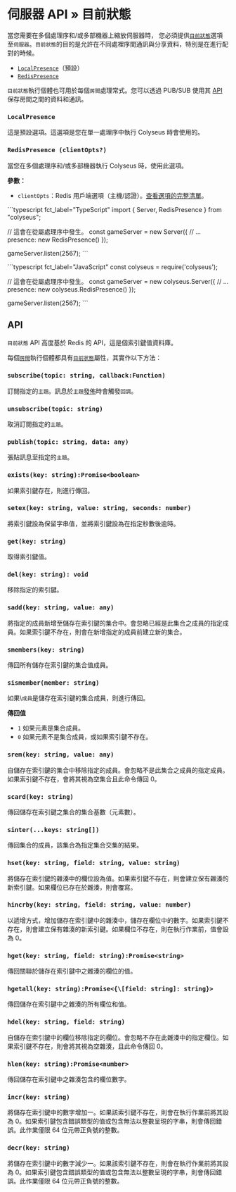 # 伺服器 API » 目前狀態

當您需要在多個處理序和/或多部機器上縮放伺服器時， 您必須提供[`目前狀態`](/server/api/#optionspresence)選項至`伺服器`。`目前狀態`的目的是允許在不同處裡序間通訊與分享資料，特別是在進行配對的時候。

- [`LocalPresence`](#localpresence)（預設）
- [`RedisPresence`](#redispresence-clientopts)

`目前狀態`執行個體也可用於每個`房間`處理常式。您可以透過 PUB/SUB 使用其 [API](#api) 保存房間之間的資料和通訊。

### `LocalPresence`

這是預設選項。這選項是您在單一處理序中執行 Colyseus 時會使用的。

### `RedisPresence (clientOpts?)`

當您在多個處理序和/或多部機器執行 Colyseus 時，使用此選項。

**參數：**

- `clientOpts`：Redis 用戶端選項（主機/認證）。[查看選項的完整清單](https://github.com/DefinitelyTyped/DefinitelyTyped/blob/master/types/redis/index.d.ts#L28-L52)。

\`\`\`typescript fct\_label="TypeScript" import { Server, RedisPresence } from "colyseus";

// 這會在從屬處理序中發生。 const gameServer = new Server({ // ... presence: new RedisPresence() });

gameServer.listen(2567); \`\`\`

\`\`\`typescript fct\_label="JavaScript" const colyseus = require('colyseus');

// 這會在從屬處理序中發生。 const gameServer = new colyseus.Server({ // ... presence: new colyseus.RedisPresence() });

gameServer.listen(2567); \`\`\`

## API

`目前狀態` API 高度基於 Redis 的 API，這是個索引鍵值資料庫。

每個[`房間`](/server/room)執行個體都具有[`目前狀態`](/server/room/#presence-presence)屬性，其實作以下方法：

### `subscribe(topic: string, callback:Function)`

訂閱指定的`主題`。訊息於`主題`[發佈](#publishtopic-string-data-any)時會觸發`回調`。

### `unsubscribe(topic: string)`

取消訂閱指定的`主題`。

### `publish(topic: string, data: any)`

張貼訊息至指定的`主題`。

### `exists(key: string):Promise<boolean>`

如果索引鍵存在，則進行傳回。

### `setex(key: string, value: string, seconds: number)`

將索引鍵設為保留字串值，並將索引鍵設為在指定秒數後逾時。

### `get(key: string)`

取得索引鍵值。

### `del(key: string): void`

移除指定的索引鍵。

### `sadd(key: string, value: any)`

將指定的成員新增至儲存在索引鍵的集合中。會忽略已經是此集合之成員的指定成員。如果索引鍵不存在，則會在新增指定的成員前建立新的集合。

### `smembers(key: string)`

傳回所有儲存在索引鍵的集合值成員。

### `sismember(member: string)`

如果\\`成員`是儲存在索引鍵的集合成員，則進行傳回。

**傳回值**

- `1` 如果元素是集合成員。
- `0` 如果元素不是集合成員，或如果索引鍵不存在。

### `srem(key: string, value: any)`

自儲存在索引鍵的集合中移除指定的成員。會忽略不是此集合之成員的指定成員。如果索引鍵不存在，會將其視為空集合且此命令傳回 0。

### `scard(key: string)`

傳回儲存在索引鍵之集合的集合基數（元素數）。

### `sinter(...keys: string[])`

傳回集合的成員，該集合為指定集合交集的結果。

### `hset(key: string, field: string, value: string)`

將儲存在索引鍵的雜湊中的欄位設為值。如果索引鍵不存在，則會建立保有雜湊的新索引鍵。如果欄位已存在於雜湊，則會覆寫。

### `hincrby(key: string, field: string, value: number)`

以遞增方式，增加儲存在索引鍵中的雜湊中，儲存在欄位中的數字。如果索引鍵不存在，則會建立保有雜湊的新索引鍵。如果欄位不存在，則在執行作業前，值會設為 0。

### `hget(key: string, field: string):Promise<string>`

傳回關聯於儲存在索引鍵中之雜湊的欄位的值。

### `hgetall(key: string):Promise<{\[field: string]: string}>`

傳回儲存在索引鍵中之雜湊的所有欄位和值。

### `hdel(key: string, field: string)`

自儲存在索引鍵中的欄位移除指定的欄位。會忽略不存在此雜湊中的指定欄位。如果索引鍵不存在，則會將其視為空雜湊，且此命令傳回 0。

### `hlen(key: string):Promise<number>`

傳回儲存在索引鍵中之雜湊包含的欄位數字。

### `incr(key: string)`

將儲存在索引鍵中的數字增加一。如果該索引鍵不存在，則會在執行作業前將其設為 0。如果索引鍵包含錯誤類型的值或包含無法以整數呈現的字串，則會傳回錯誤。此作業僅限 64 位元帶正負號的整數。

### `decr(key: string)`

將儲存在索引鍵中的數字減少一。如果該索引鍵不存在，則會在執行作業前將其設為 0。如果索引鍵包含錯誤類型的值或包含無法以整數呈現的字串，則會傳回錯誤。此作業僅限 64 位元帶正負號的整數。
